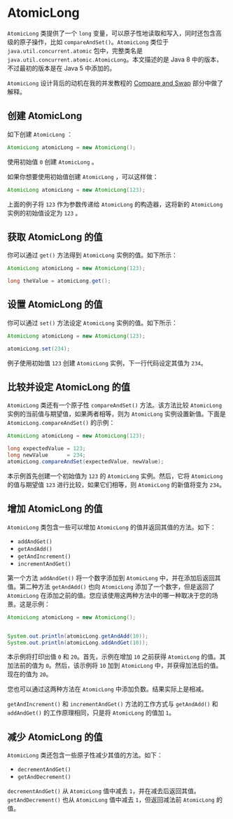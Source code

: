 # AtomicLong

`AtomicLong` 类提供了一个 `long` 变量，可以原子性地读取和写入，同时还包含高级的原子操作，比如 `compareAndSet()`。`AtomicLong` 类位于 `java.util.concurrent.atomic` 包中，完整类名是 `java.util.concurrent.atomic.AtomicLong`。本文描述的是 Java 8 中的版本，不过最初的版本是在 Java 5 中添加的。

`AtomicLong` 设计背后的动机在我的并发教程的 [Compare and Swap](http://tutorials.jenkov.com/java-concurrency/compare-and-swap.html) 部分中做了解释。

## 创建 AtomicLong

如下创建 `AtomicLong` ：

```java
AtomicLong atomicLong = new AtomicLong();
```

使用初始值 `0` 创建 `AtomicLong` 。

如果你想要使用初始值创建 `AtomicLong` ，可以这样做：

```java
AtomicLong atomicLong = new AtomicLong(123);
```

上面的例子将 `123` 作为参数传递给 `AtomicLong` 的构造器，这将新的 `AtomicLong` 实例的初始值设定为 `123` 。

## 获取 AtomicLong 的值

你可以通过 `get()` 方法得到 `AtomicLong` 实例的值。如下所示：

```java
AtomicLong atomicLong = new AtomicLong(123);

long theValue = atomicLong.get();
```

## 设置 AtomicLong 的值

你可以通过 `set()` 方法设定 `AtomicLong` 实例的值。如下所示：

```java
AtomicLong atomicLong = new AtomicLong(123);

atomicLong.set(234);
```

例子使用初始值 `123` 创建 `AtomicLong` 实例，下一行代码设定其值为 `234`。

## 比较并设定 AtomicLong 的值

`AtomicLong` 类还有一个原子性 `compareAndSet()` 方法。该方法比较 `AtomicLong` 实例的当前值与期望值，如果两者相等，则为 `AtomicLong` 实例设置新值。下面是 `AtomicLong.compareAndSet()` 的示例：

```java
AtomicLong atomicLong = new AtomicLong(123);

long expectedValue = 123;
long newValue      = 234;
atomicLong.compareAndSet(expectedValue, newValue);
```

本示例首先创建一个初始值为 `123` 的 `AtomicLong` 实例。然后，它将 `AtomicLong` 的值与期望值 `123` 进行比较，如果它们相等，则 `AtomicLong` 的新值将变为 `234`。

## 增加 AtomicLong 的值

`AtomicLong` 类包含一些可以增加 `AtomicLong` 的值并返回其值的方法。如下：

- `addAndGet()`
- `getAndAdd()`
- `getAndIncrement()`
- `incrementAndGet()`

第一个方法 `addAndGet()` 将一个数字添加到 `AtomicLong` 中，并在添加后返回其值。第二种方法 `getAndAdd()` 也向 `AtomicLong` 添加了一个数字，但是返回了 `AtomicLong` 在添加之前的值。您应该使用这两种方法中的哪一种取决于您的场景。这是示例：

```java
AtomicLong atomicLong = new AtomicLong();


System.out.println(atomicLong.getAndAdd(10));
System.out.println(atomicLong.addAndGet(10));
```

本示例将打印出值 `0` 和 `20`。首先，示例在增加 `10` 之前获得 `AtomicLong` 的值。其加法前的值为 `0`。然后，该示例将 `10` 加到 `AtomicLong` 中，并获得加法后的值。现在的值为 `20`。

您也可以通过这两种方法在 `AtomicLong` 中添加负数。结果实际上是相减。

`getAndIncrement()` 和 `incrementAndGet()` 方法的工作方式与 `getAndAdd()` 和 `addAndGet()` 的工作原理相同，只是将 `AtomicLong` 的值加 `1`。

## 减少 AtomicLong 的值

`AtomicLong` 类还包含一些原子性减少其值的方法。如下：

- `decrementAndGet()`
- `getAndDecrement()`

`decrementAndGet()` 从 `AtomicLong` 值中减去 `1`，并在减去后返回其值。`getAndDecrement()` 也从 `AtomicLong` 值中减去 `1`，但返回减法前 `AtomicLong` 的值。


